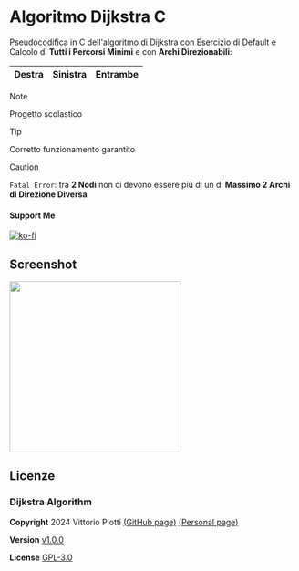 # Algoritmo Dijkstra C
Pseudocodifica in C dell'algoritmo di Dijkstra con Esercizio di Default e Calcolo di **Tutti i Percorsi Minimi** e con **Archi Direzionabili**:


|Destra|Sinistra|Entrambe|
|---|---|---|


> [!NOTE]
> Progetto scolastico

> [!TIP]
> Corretto funzionamento garantito

> [!CAUTION] 
> `Fatal Error`: tra **2 Nodi** non ci devono essere più di un di **Massimo 2 Archi di Direzione Diversa**

#### Support Me


[![ko-fi](https://ko-fi.com/img/githubbutton_sm.svg)](https://ko-fi.com/P5P012BC8U)

## Screenshot

<img width="300" src="https://github.com/vittorioPiotti/Algoritmo-Dijkstra-C/blob/main/snap.png"/>



## Licenze




### Dijkstra Algorithm


**Copyright** 2024 Vittorio Piotti [(GitHub page)](https://github.com/vittorioPiotti) [(Personal page)](https://vittoriopiotti.altervista.org/) 

**Version** [v1.0.0](https://github.com/vittorioPiotti/DijkstraAlgorithm-C/releases/tag/v1.0.0)

**License** [GPL-3.0](https://github.com/vittorioPiotti/DijkstraAlgorithm-C/blob/main/LICENSE.md)





